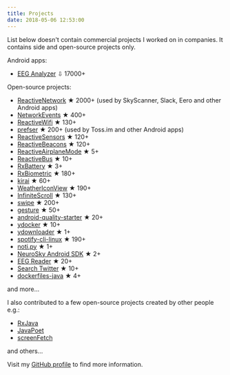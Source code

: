 ```yaml
---
title: Projects
date: 2018-05-06 12:53:00
---
```


List below doesn't contain commercial projects I worked on in companies. It contains side and open-source projects only.

Android apps:

* [EEG Analyzer](https://play.google.com/store/apps/details?id=com.pwittchen.eeganalyzer) ⇩ 17000+

Open-source projects:

* [ReactiveNetwork](https://github.com/pwittchen/ReactiveNetwork) ★ 2000+ (used by SkyScanner, Slack, Eero and other Android apps)
* [NetworkEvents](https://github.com/pwittchen/NetworkEvents) ★ 400+
* [ReactiveWifi](https://github.com/pwittchen/ReactiveWiFi) ★ 130+
* [prefser](https://github.com/pwittchen/prefser) ★ 200+ (used by Toss.im and other Android apps)
* [ReactiveSensors](https://github.com/pwittchen/ReactiveSensors) ★ 120+
* [ReactiveBeacons](https://github.com/pwittchen/ReactiveBeacons) ★ 120+
* [ReactiveAirplaneMode](https://github.com/pwittchen/ReactiveAirplaneMode) ★ 5+
* [ReactiveBus](https://github.com/pwittchen/ReactiveBus) ★ 10+
* [RxBattery](https://github.com/pwittchen/RxBattery) ★ 3+
* [RxBiometric](https://github.com/pwittchen/RxBiometric) ★ 180+
* [kirai](https://github.com/pwittchen/kirai) ★ 60+
* [WeatherIconView](https://github.com/pwittchen/WeatherIconView) ★ 190+
* [InfiniteScroll](https://github.com/pwittchen/InfiniteScroll) ★ 130+
* [swipe](https://github.com/pwittchen/swipe) ★ 200+
* [gesture](https://github.com/pwittchen/gesture) ★ 50+
* [android-quality-starter](https://github.com/pwittchen/android-quality-starter) ★ 20+
* [ydocker](https://github.com/pwittchen/ydocker) ★ 10+
* [ydownloader](https://github.com/pwittchen/ydownloader) ★ 1+
* [spotify-cli-linux](https://github.com/pwittchen/spotify-cli-linux) ★ 190+
* [noti.py](https://github.com/pwittchen/noti.py) ★ 1+
* [NeuroSky Android SDK](https://github.com/pwittchen/neurosky-android-sdk) ★ 2+
* [EEG Reader](https://github.com/pwittchen/EEGReader) ★ 20+
* [Search Twitter](https://github.com/pwittchen/SearchTwitter) ★ 10+
* [dockerfiles-java](https://github.com/pwittchen/dockerfiles-java) ★ 4+

and more...

I also contributed to a few open-source projects created by other people e.g.:

* [RxJava](https://github.com/ReactiveX/RxJava/commits?author=pwittchen)
* [JavaPoet](https://github.com/square/Javapoet/commits?author=pwittchen)
* [screenFetch](https://github.com/KittyKatt/screenFetch/commits?author=pwittchen)

and others...

Visit my [GitHub profile](https://github.com/pwittchen) to find more information.

